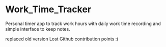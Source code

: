 # Work_Time_Tracker
Personal timer app to track work hours with daily work time recording and simple interface to keep notes. 

replaced old version
Lost Github contribution points :(